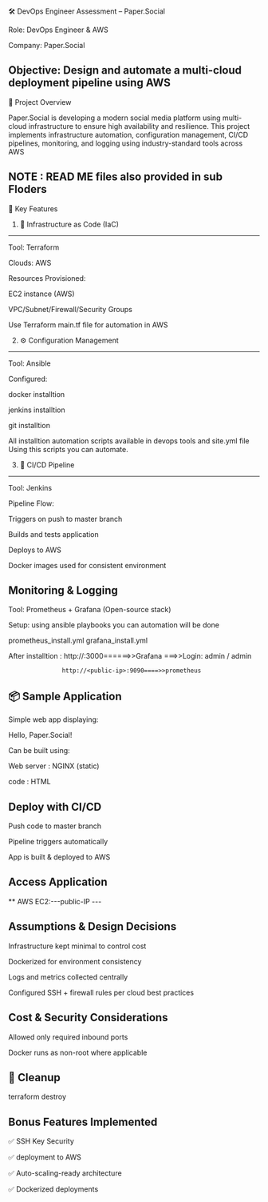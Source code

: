 🛠️ DevOps Engineer Assessment – Paper.Social


Role: DevOps Engineer & AWS

Company: Paper.Social

Objective: Design and automate a multi-cloud deployment pipeline using AWS
---------------------------------------------------------------------------------

📌 Project Overview

Paper.Social is developing a modern social media platform using multi-cloud infrastructure to ensure high availability and resilience. This project implements infrastructure automation, configuration management, CI/CD pipelines, monitoring, and logging using industry-standard tools across AWS

NOTE : READ ME files also provided in sub Floders
-------------------------------------------------
🎯 Key Features

1. 🧱 Infrastructure as Code (IaC)
-------------------------------------------------------

Tool: Terraform

Clouds: AWS

Resources Provisioned:

EC2 instance (AWS)

VPC/Subnet/Firewall/Security Groups 

Use Terraform main.tf file for automation in AWS

2. ⚙️ Configuration Management
  ------------------------------------------------------

Tool: Ansible

Configured:

 docker installtion 
 
 jenkins installtion
 
 git installtion
 
 
 All  installtion automation scripts available in devops tools and site.yml file 
 Using this scripts  you can automate.

 3. 🚀 CI/CD Pipeline
----------------------------------------------------------------------------------------
 Tool:  Jenkins

 Pipeline Flow:
 
 Triggers on push to master branch

Builds and tests application

Deploys to AWS

Docker images used for consistent environment

Monitoring & Logging
------------------------------------------------------
Tool: Prometheus + Grafana (Open-source stack)

Setup: using  ansible playbooks you can automation will be done 

prometheus_install.yml
grafana_install.yml

After installtion :
                   http://<public-ip>:3000======>>Grafana  ===>>Login: admin / admin

                   http://<public-ip>:9090====>>prometheus

📦 Sample Application
------------------------------------------------------------------
Simple web app displaying:

Hello, Paper.Social!

Can be built using: 

  Web server : NGINX (static)
  
  code : HTML

**Deploy with CI/CD**
-------------------------------

Push code to master branch

Pipeline triggers automatically

App is built & deployed to AWS


 Access Application
 ---------------------------------
**
 AWS EC2:---public-IP ---



Assumptions & Design Decisions
------------------------------

Infrastructure kept minimal to control cost


Dockerized for environment consistency


Logs and metrics collected centrally


Configured SSH + firewall rules per cloud best practices


Cost & Security Considerations
-------------------------
Allowed only required inbound ports


Docker runs as non-root where applicable

🪯 Cleanup
------------
terraform destroy  


 Bonus Features Implemented
-------------------------------------


✅  SSH Key Security

✅ deployment to AWS

✅ Auto-scaling-ready architecture

✅ Dockerized deployments
